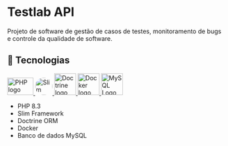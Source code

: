 # Testlab API

Projeto de software de gestão de casos de testes, monitoramento de bugs e controle da qualidade de software.

## 🚀 Tecnologias

<div>

<a href="https://www.php.net/" title="PHP" target="_blank">

<img src="https://www.zettaomnis.net.br/portal/images/zost/ourproducts/php/php.png" height="40px" width="60px"  alt="PHP logo"/>

</a>

<a href="https://www.php.net/" title="Slim Framework" target="_blank">

<img src="https://www.slimframework.com/assets/images/favicon.png" style="border-radius: 50%" height="40px" width="40px"  alt="Slim logo"/>

</a>

<a href="https://www.doctrine-project.org/" title="Doctrine ORM" target="_blank">

<img src="https://www.doctrine-project.org/logos/doctrine-logo.svg" height="50px" width="50px"  alt="Doctrine logo"/>

</a>

<a href="https://www.docker.com/" title="Docker" target="_blank">

<img src="https://www.mundodocker.com.br/wp-content/uploads/2015/06/docker_facebook_share.png" height="50px" width="50px"  alt="Docker logo"/>
</a>

<a href="https://www.mysql.com" title="MySQL" target="_blank">

<img src="https://res.cloudinary.com/appmasters-io/image/upload/v1624744345/mysql_87a2317566.png" height="50px" width="50px"  alt="MySQL Logo"/>
</a>

</div>

-   PHP 8.3
-   Slim Framework
-   Doctrine ORM 
-   Docker
-   Banco de dados MySQL
